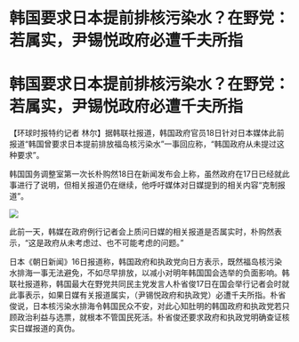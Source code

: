 # 韩国要求日本提前排核污染水？在野党：若属实，尹锡悦政府必遭千夫所指

# 韩国要求日本提前排核污染水？在野党：若属实，尹锡悦政府必遭千夫所指

【环球时报特约记者
林尔】据韩联社报道，韩国政府官员18日针对日本媒体此前报道“韩国曾要求日本提前排放福岛核污染水”一事回应称，“韩国政府从未提过这种要求”。

韩国国务调整室第一次长朴购然18日在新闻发布会上称，虽然政府在17日已经就此事进行了说明，但相关报道仍在继续，他呼吁媒体对日媒提到的相关内容“克制报道”。

![](https://inews.gtimg.com/om_bt/Ou51gnW3a7hk0AlswKxCs5OLrLe85xDP5_745KvDcgs88AA/1000)

此前一天，韩媒在政府例行记者会上质问日媒的相关报道是否属实时，朴购然表示，“这是政府从未考虑过、也不可能考虑的问题。”

日本《朝日新闻》16日报道称，韩国政府和执政党向日方表示，既然福岛核污染水排海一事无法避免，不如尽早排放，以减小对明年韩国国会选举的负面影响。韩联社报道称，韩国最大在野党共同民主党发言人朴省俊17日在国会举行记者会时就此事表示，如果日媒有关报道属实，（尹锡悦政府和执政党）必遭千夫所指。朴省俊说，日本核污染水排海令韩国民众不安，对此心知肚明的韩国政府和执政党若只顾政治利益与选票，就根本不管国民死活。朴省俊还要求政府和执政党明确查证核实日媒报道的真伪。

